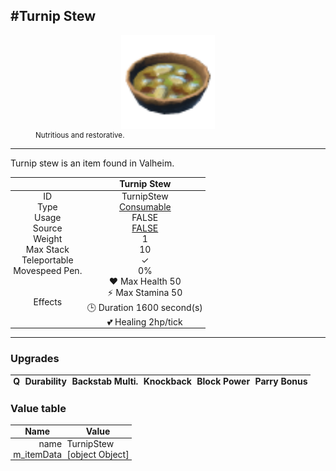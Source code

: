 <meta property="og:title" content="Turnip Stew - MoreValheim" /><meta property="og:type" content="website" /><meta property="og:image" content="/assets/turnip_stew.png" /><meta property="og:description" content="Turnip Stew is an item found in Valheim." /><meta name="theme-color" content="#546D78"><meta name="twitter:card" content="summary_large_image">
#Turnip Stew
-------------
<style>img {width:20px;}.tb {width:150px;display: block;margin-left: auto;margin-right: auto;}</style>

<style>.md-typeset table:not([class]) th:not([align]) {min-width:unset!important;}</style>
<style>td{padding:0em 0.3em!important;text-align:center!important;border-left:.05rem solid var(--md-default-fg-color--lightest)}</style>

<style>th{padding:0.1em 0.3em!important;text-align:center!important;font-weight:bold}</style>

<style>pre{text-align:right!important}</style>
<style>table tr td:first-child {border-left: 0;};</style>

<figure><img src="/assets/turnip_stew.png" class="tb" /><figcaption><small>Nutritious and restorative.</small></figcaption></figure>

-------------

Turnip stew is an item found in Valheim.

|        | Turnip Stew              |
| ----------- | ------------------------------------ |
| ID |TurnipStew
| Type | [Consumable](../../types/consumable)
| Usage | FALSE<br>
| Source | [FALSE](../../items/false)
| Weight | 1 |
| Max Stack | 10 |
| Teleportable | ✓
| Movespeed Pen. | 0%
| Effects | ❤️ Max Health 50<br>⚡ Max Stamina 50<br>🕒 Duration 1600 second(s) <br>💕 Healing 2hp/tick <br>

-------------

### Upgrades
| Q | Durability | Backstab Multi. | Knockback | Block Power | Parry Bonus
| - | - | - | - | - | - 


### Value table
| Name | Value
| - | - |
| <div style="text-align:right">name</div> | <div style="text-align:left">TurnipStew</div> | 
| <div style="text-align:right">m_itemData</div> | <div style="text-align:left">[object Object]</div> | 